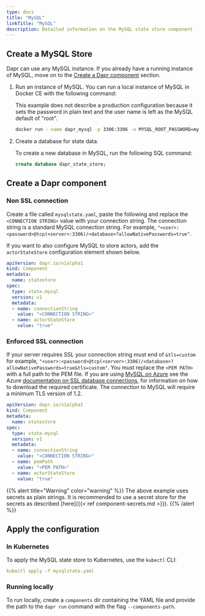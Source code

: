 ```yaml
---
type: docs
title: "MySQL"
linkTitle: "MySQL"
description: Detailed information on the MySQL state store component
---
```


## Create a MySQL Store

Dapr can use any MySQL instance. If you already have a running instance of MySQL, move on to the [Create a Dapr component](#create-a-dapr-component) section.

1. Run an instance of MySQL. You can run a local instance of MySQL in Docker CE with the following command:

     This example does not describe a production configuration because it sets the password in plain text and the user name is left as the MySQL default of "root".

     ```bash
     docker run --name dapr_mysql -p 3306:3306 -e MYSQL_ROOT_PASSWORD=my-secret-pw -d mysql:latest
     ```

2. Create a database for state data.

    To create a new database in MySQL, run the following SQL command:

    ```SQL
    create database dapr_state_store;
    ```

## Create a Dapr component

### Non SSL connection

Create a file called `mysqlstate.yaml`, paste the following and replace the `<CONNECTION STRING>` value with your connection string. The connection string is a standard MySQL connection string. For example, `"<user>:<password>@tcp(<server>:3306)/<database>?allowNativePasswords=true"`.

If you want to also configure MySQL to store actors, add the `actorStateStore` configuration element shown below.

```yaml
apiVersion: dapr.io/v1alpha1
kind: Component
metadata:
  name: statestore
spec:
  type: state.mysql
  version: v1
  metadata:
  - name: connectionString
    value: "<CONNECTION STRING>"
  - name: actorStateStore
    value: "true"
```

### Enforced SSL connection

If your server requires SSL your connection string must end of `&tls=custom` for example, `"<user>:<password>@tcp(<server>:3306)/<database>?allowNativePasswords=true&tls=custom"`. You must replace the `<PEM PATH>` with a full path to the PEM file. If you are using [MySQL on Azure](http://bit.ly/AzureMySQLSSL) see the Azure [documentation on SSL database connections](http://bit.ly/MySQLSSL), for information on how to download the required certificate. The connection to MySQL will require a minimum TLS version of 1.2.

```yaml
apiVersion: dapr.io/v1alpha1
kind: Component
metadata:
  name: statestore
spec:
  type: state.mysql
  version: v1
  metadata:
  - name: connectionString
    value: "<CONNECTION STRING>"
  - name: pemPath
    value: "<PEM PATH>"
  - name: actorStateStore
    value: "true"
```

{{% alert title="Warning" color="warning" %}}
The above example uses secrets as plain strings. It is recommended to use a secret store for the secrets as described [here]({{< ref component-secrets.md >}}).
{{% /alert %}}

## Apply the configuration

### In Kubernetes

To apply the MySQL state store to Kubernetes, use the `kubectl` CLI:

```yaml
kubectl apply -f mysqlstate.yaml
```

### Running locally

To run locally, create a `components` dir containing the YAML file and provide the path to the `dapr run` command with the flag `--components-path`.
